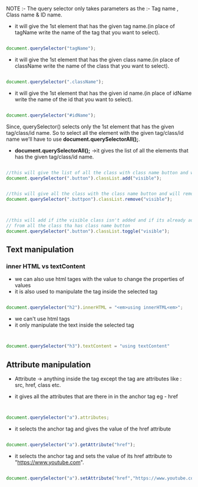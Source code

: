 NOTE :- The query selector only takes parameters as the :- Tag name , Class name & ID name. 

- it will give the 1st element that has the given tag name.(in place of tagName write the name of the tag that you want to select).

```js

document.querySelector("tagName");

```

- it will give the 1st element that has the given class name.(in place of className write the name of the class that you want to select).

```js

document.querySelector(".className");

```

- it will give the 1st element that has the given id name.(in place of idName write the name of the id that you want to select).

```js

document.querySelector("#idName");

```

Since, querySelector() selects only the 1st element that has the given tag/class/id name.
So to select all the element with the given tag/class/id name we'll have to use **document.querySelectorAll();**.
- **document.querySelectorAll();** ->it gives the list of all the elements that has the given tag/class/id name.



```js

//this will give the list of all the class with class name button and will add the visible class to them
document.querySelector(".button").classList.add("visible");


//this will give all the class with the class name button and will remove visible class from all of them
document.querySelector(".buttpon").classList.remove("visible");



//this will add if ithe visible class isn't added and if its already added then it will remove the visivle class
// from all the class tha has class name button
document.querySelector(".button").classList.toggle("visible");


```

## Text manipulation 

### inner HTML vs textContent

- we can also use html tages with the value to change the properties of values
- it is also used to manipulate the tag inside the selected tag

```js

document.querySelector("h2").innerHTML = "<em>using innerHTML<em>";

```

- we can't use html tags
- it only manipulate the text inside the selected tag

```js


document.querySelector("h3").textContent = "using textContent"

```

## Attribute manipulation

- Attribute -> anything inside the tag except the tag are attributes like : src, href, class etc.


- it gives all the attributes that are there in in the anchor tag
eg - href

```js


document.querySelector("a").attributes;

```

- it selects the anchor tag and gives the value of the href attribute 

```js

document.querySelector("a").getAttribute("href");

```

- it selects the anchor tag and sets the value of its href attribute to "https://www.youtube.com".  

```js

document.querySelector("a").setAttribute("href","https://www.youtube.com")


```